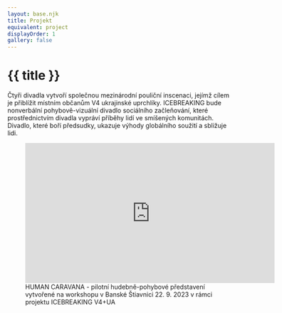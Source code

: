 ```yaml
---
layout: base.njk
title: Projekt
equivalent: project
displayOrder: 1
gallery: false
---
```


# {{ title }}

Čtyři divadla vytvoří společnou mezinárodní pouliční inscenaci, jejímž cílem je přiblížit místním občanům V4 ukrajinské uprchlíky. ICEBREAKING bude nonverbální pohybově-vizuální divadlo sociálního začleňování, které prostřednictvím divadla vypráví příběhy lidí ve smíšených komunitách. Divadlo, které boří předsudky, ukazuje výhody globálního soužití a sbližuje lidi. 

<figure>
	<iframe width="560" height="315" src="https://www.youtube.com/embed/-ytKNl4xSfU?si=h9TSMuLh7wzw6LBz" title="YouTube video player" frameborder="0" allow="accelerometer; autoplay; clipboard-write; encrypted-media; gyroscope; picture-in-picture; web-share" allowfullscreen></iframe>
	<figcaption>HUMAN CARAVANA - pilotní hudebně-pohybové představení vytvořené na workshopu v Banské Štiavnici 22. 9. 2023 v rámci projektu ICEBREAKING V4+UA</figcaption>
</figure>